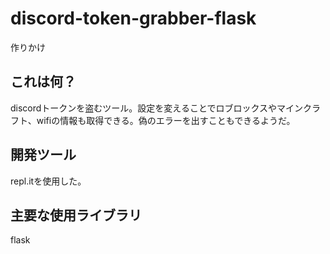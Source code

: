 # discord-token-grabber-flask
作りかけ

## これは何？

discordトークンを盗むツール。設定を変えることでロブロックスやマインクラフト、wifiの情報も取得できる。偽のエラーを出すこともできるようだ。

## 開発ツール

repl.itを使用した。

## 主要な使用ライブラリ

flask

